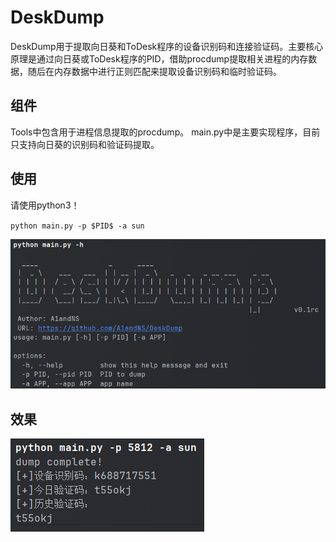 # DeskDump
DeskDump用于提取向日葵和ToDesk程序的设备识别码和连接验证码。主要核心原理是通过向日葵或ToDesk程序的PID，借助procdump提取相关进程的内存数据，随后在内存数据中进行正则匹配来提取设备识别码和临时验证码。

## 组件
Tools中包含用于进程信息提取的procdump。
main.py中是主要实现程序，目前只支持向日葵的识别码和验证码提取。

## 使用
请使用python3！

`python main.py -p $PID$ -a sun`

![banner](images/Snipaste_2024-10-22_11-32-41.png)

## 效果
![效果图](images/Snipaste_2024-10-22_11-15-04.png)
